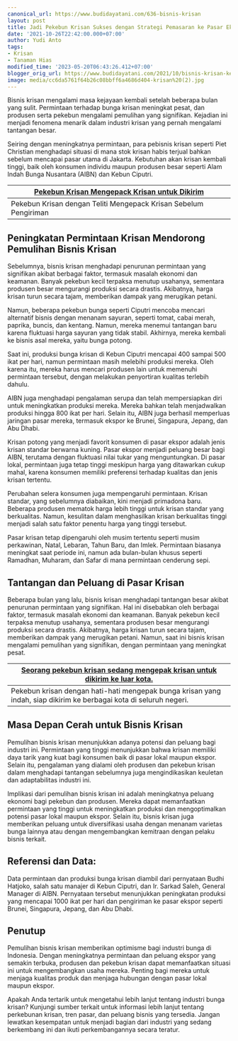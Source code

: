 ```yaml
---
canonical_url: https://www.budidayatani.com/636-bisnis-krisan
layout: post
title: Jadi Pekebun Krisan Sukses dengan Strategi Pemasaran ke Pasar Ekspor yang Terbuka!
date: '2021-10-26T22:42:00.000+07:00'
author: Yudi Anto
tags:
- Krisan
- Tanaman Hias
modified_time: '2023-05-20T06:43:26.412+07:00'
blogger_orig_url: https://www.budidayatani.com/2021/10/bisnis-krisan-kembali-bersinar.html
image: media/cc6da5761f64b26c08bbff6a4686d404-krisan%20(2).jpg
---
```

Bisnis krisan mengalami masa kejayaan kembali setelah beberapa bulan yang sulit. Permintaan terhadap bunga krisan meningkat pesat, dan produsen serta pekebun mengalami pemulihan yang signifikan. Kejadian ini menjadi fenomena menarik dalam industri krisan yang pernah mengalami tantangan besar.

Seiring dengan meningkatnya permintaan, para pebisnis krisan seperti Piet Christian menghadapi situasi di mana stok krisan habis terjual bahkan sebelum mencapai pasar utama di Jakarta. Kebutuhan akan krisan kembali tinggi, baik oleh konsumen individu maupun produsen besar seperti Alam Indah Bunga Nusantara (AIBN) dan Kebun Ciputri.



| [Pekebun Krisan Mengepack Krisan untuk Dikirim](https://blogger.googleusercontent.com/img/b/R29vZ2xl/AVvXsEgtQ8daDTu_RrG3R0IpVyB6gwp-6CqHYsjnONThjgKjjhrEoaohEZoPBGpkza35JzAdCVi_AogwATBMDe1Y31PAOGo8_ufxX-q7OUwKU5-n8QvzleApTonEZtC3rgBRXXdcgauNGkgs2U65prE1F7zGt8GlBkgjNQAS5yzLCPpyIYbrRQJfc9fLNHkraA/s2213/krisan%20(2).jpg) |
| --- |
| Pekebun Krisan dengan Teliti Mengepack Krisan Sebelum Pengiriman |

## Peningkatan Permintaan Krisan Mendorong Pemulihan Bisnis Krisan

Sebelumnya, bisnis krisan menghadapi penurunan permintaan yang signifikan akibat berbagai faktor, termasuk masalah ekonomi dan keamanan. Banyak pekebun kecil terpaksa menutup usahanya, sementara produsen besar mengurangi produksi secara drastis. Akibatnya, harga krisan turun secara tajam, memberikan dampak yang merugikan petani.

Namun, beberapa pekebun bunga seperti Ciputri mencoba mencari alternatif bisnis dengan menanam sayuran, seperti tomat, cabai merah, paprika, buncis, dan kentang. Namun, mereka menemui tantangan baru karena fluktuasi harga sayuran yang tidak stabil. Akhirnya, mereka kembali ke bisnis asal mereka, yaitu bunga potong.

Saat ini, produksi bunga krisan di Kebun Ciputri mencapai 400 sampai 500 ikat per hari, namun permintaan masih melebihi produksi mereka. Oleh karena itu, mereka harus mencari produsen lain untuk memenuhi permintaan tersebut, dengan melakukan penyortiran kualitas terlebih dahulu.

AIBN juga menghadapi pengalaman serupa dan telah mempersiapkan diri untuk meningkatkan produksi mereka. Mereka bahkan telah menjadwalkan produksi hingga 800 ikat per hari. Selain itu, AIBN juga berhasil memperluas jaringan pasar mereka, termasuk ekspor ke Brunei, Singapura, Jepang, dan Abu Dhabi.

Krisan potong yang menjadi favorit konsumen di pasar ekspor adalah jenis krisan standar berwarna kuning. Pasar ekspor menjadi peluang besar bagi AIBN, terutama dengan fluktuasi nilai tukar yang menguntungkan. Di pasar lokal, permintaan juga tetap tinggi meskipun harga yang ditawarkan cukup mahal, karena konsumen memiliki preferensi terhadap kualitas dan jenis krisan tertentu.

Perubahan selera konsumen juga mempengaruhi permintaan. Krisan standar, yang sebelumnya diabaikan, kini menjadi primadona baru. Beberapa produsen mematok harga lebih tinggi untuk krisan standar yang berkualitas. Namun, kesulitan dalam menghasilkan krisan berkualitas tinggi menjadi salah satu faktor penentu harga yang tinggi tersebut.

Pasar krisan tetap dipengaruhi oleh musim tertentu seperti musim perkawinan, Natal, Lebaran, Tahun Baru, dan Imlek. Permintaan biasanya meningkat saat periode ini, namun ada bulan-bulan khusus seperti Ramadhan, Muharam, dan Safar di mana permintaan cenderung sepi.

## Tantangan dan Peluang di Pasar Krisan

Beberapa bulan yang lalu, bisnis krisan menghadapi tantangan besar akibat penurunan permintaan yang signifikan. Hal ini disebabkan oleh berbagai faktor, termasuk masalah ekonomi dan keamanan. Banyak pekebun kecil terpaksa menutup usahanya, sementara produsen besar mengurangi produksi secara drastis. Akibatnya, harga krisan turun secara tajam, memberikan dampak yang merugikan petani. Namun, saat ini bisnis krisan mengalami pemulihan yang signifikan, dengan permintaan yang meningkat pesat.



| [Seorang pekebun krisan sedang mengepak krisan untuk dikirim ke luar kota.](https://blogger.googleusercontent.com/img/b/R29vZ2xl/AVvXsEgJwr0BVt26XJMmAoG0OsjA0RaXjwfMbpO_lwlQ6gygnNQHD4fLQTKH4_iWag-ufraiTTYU9ljP24PfhlWZ9Vax9sE68vefHm6RpgkTcChunZyu5DbmXK2nGxAkrIFxXQ3zUDeVIBqURvUjmYAIpqBiv6Nu04bniEtMeiJ_9fq93KveP_GLBOesPrXhxQ/s2101/krisan.jpg) |
| --- |
| Pekebun krisan dengan hati-hati mengepak bunga krisan yang indah, siap dikirim ke berbagai kota di seluruh negeri. |

## Masa Depan Cerah untuk Bisnis Krisan

Pemulihan bisnis krisan menunjukkan adanya potensi dan peluang bagi industri ini. Permintaan yang tinggi menunjukkan bahwa krisan memiliki daya tarik yang kuat bagi konsumen baik di pasar lokal maupun ekspor. Selain itu, pengalaman yang dialami oleh produsen dan pekebun krisan dalam menghadapi tantangan sebelumnya juga mengindikasikan keuletan dan adaptabilitas industri ini.

Implikasi dari pemulihan bisnis krisan ini adalah meningkatnya peluang ekonomi bagi pekebun dan produsen. Mereka dapat memanfaatkan permintaan yang tinggi untuk meningkatkan produksi dan mengoptimalkan potensi pasar lokal maupun ekspor. Selain itu, bisnis krisan juga memberikan peluang untuk diversifikasi usaha dengan menanam varietas bunga lainnya atau dengan mengembangkan kemitraan dengan pelaku bisnis terkait.

## Referensi dan Data:

Data permintaan dan produksi bunga krisan diambil dari pernyataan Budhi Hatjoko, salah satu manajer di Kebun Ciputri, dan Ir. Sarkad Saleh, General Manager di AIBN. Pernyataan tersebut menunjukkan peningkatan produksi yang mencapai 1000 ikat per hari dan pengiriman ke pasar ekspor seperti Brunei, Singapura, Jepang, dan Abu Dhabi.

## Penutup

Pemulihan bisnis krisan memberikan optimisme bagi industri bunga di Indonesia. Dengan meningkatnya permintaan dan peluang ekspor yang semakin terbuka, produsen dan pekebun krisan dapat memanfaatkan situasi ini untuk mengembangkan usaha mereka. Penting bagi mereka untuk menjaga kualitas produk dan menjaga hubungan dengan pasar lokal maupun ekspor.

Apakah Anda tertarik untuk mengetahui lebih lanjut tentang industri bunga krisan? Kunjungi sumber terkait untuk informasi lebih lanjut tentang perkebunan krisan, tren pasar, dan peluang bisnis yang tersedia. Jangan lewatkan kesempatan untuk menjadi bagian dari industri yang sedang berkembang ini dan ikuti perkembangannya secara teratur.

